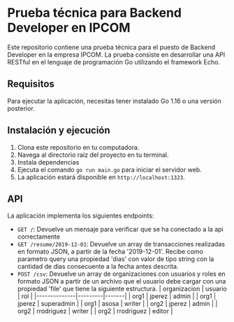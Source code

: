 # Prueba técnica para Backend Developer en IPCOM

Este repositorio contiene una prueba técnica para el puesto de Backend Developer en la empresa IPCOM. La prueba consiste en desarrollar una API RESTful en el lenguaje de programación Go utilizando el framework Echo.

## Requisitos

Para ejecutar la aplicación, necesitas tener instalado Go 1.16 o una versión posterior.

## Instalación y ejecución

1. Clona este repositorio en tu computadora.
2. Navega al directorio raíz del proyecto en tu terminal.
3. Instala dependencias
4. Ejecuta el comando `go run main.go` para iniciar el servidor web.
5. La aplicación estará disponible en `http://localhost:1323`.

## API

La aplicación implementa los siguientes endpoints:

- `GET /`: Devuelve un mensaje para verificar que se ha conectado a la api correctamente
- `GET /resume/2019-12-01`: Devuelve un array de transacciones realizadas en formato JSON, a partir de la fecha '2019-12-01'. Recibe como parametro query una propiedad 'dias' con valor de tipo string con la cantidad de dias consecuente a la fecha antes descrita.
- `POST /csv`: Devuelve un array de organizaciones con usuarios y roles en formato JSON a partir de un archivo que el usuario debe cargar con una propiedad 'file' que tiene la siguiente estructura.
  | organizacion | usuario | rol   |
  |--------------|---------|-------|
  | org1         | jperez  | admin | 
  | org1         | jperez  | superadmin | 
  | org1         | asosa  | writer | 
  | org2         | jperez  | admin | 
  | org2         | rrodriguez  | writer | 
  | org2         | rrodriguez  | editor | 
  
